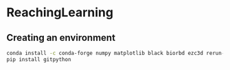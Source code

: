 # ReachingLearning

## Creating an environment
```bash
conda install -c conda-forge numpy matplotlib black biorbd ezc3d rerun-sdk=0.21.0 trimesh tk imageio imageio-ffmpeg
pip install gitpython
```
